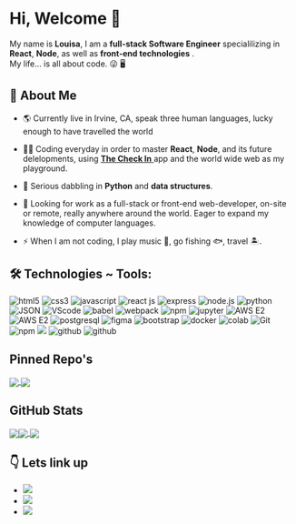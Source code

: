 # Hi, Welcome 👋
 My name is **Louisa**, I am a **full-stack Software Engineer** specialilizing in **React**, **Node**, as well as **front-end technologies** .<br>
 My life... is all about code. :stuck_out_tongue_winking_eye:	:desktop_computer:
## :mag_right: About Me
* :earth_americas: Currently live in Irvine, CA, speak three human languages, lucky enough to have travelled the world	
* :woman_technologist: Coding everyday in order to master **React**, **Node**, and its future delelopments, using [**The Check In** ](https://the-check-in.louisawhitaker.com/) app and the world wide web as my playground. 
* :brain: Serious dabbling in **Python** and **data structures**. 

* :briefcase: Looking for work as a full-stack or front-end web-developer, on-site or remote, really anywhere around the world. Eager to expand my knowledge of computer languages.
* ⚡ When I am not coding, I play music :microphone:, go fishing :fish:, travel :desert_island:.

## 🛠️ Technologies ~ Tools:
<div class="tech" align=left>
  <img src="https://img.shields.io/badge/HTML5-E34F26?style=for-the-badge&logo=html5&logoColor=white" alt="html5"/>
  <img src="https://img.shields.io/badge/CSS3-1572B6?style=for-the-badge&logo=css3&logoColor=white" alt="css3"/>
  <img src="https://img.shields.io/badge/JavaScript-323330?style=for-the-badge&logo=javascript&logoColor=F7DF1E" alt="javascript"/>
  <img src="https://img.shields.io/badge/React-20232A?style=for-the-badge&logo=react&logoColor=61DAFB" alt="react js"/>
  <img src="https://img.shields.io/badge/Express.js-000000?style=for-the-badge&logo=express&logoColor=white" alt="express"/>
  <img src="https://img.shields.io/badge/Node.js-339933?style=for-the-badge&logo=nodedotjs&logoColor=white" alt="node.js"/>
  <img src="https://img.shields.io/badge/Python-FFD43B?style=for-the-badge&logo=python&logoColor=blue" alt="python"/>
  <img src="https://img.shields.io/badge/json-5E5C5C?style=for-the-badge&logo=json&logoColor=white" alt="JSON">
  <img src="https://img.shields.io/badge/VSCode-0078D4?style=for-the-badge&logo=visual%20studio%20code&logoColor=white" alt="VScode"/>
  <img src="https://img.shields.io/badge/Babel-F9DC3E?style=for-the-badge&logo=babel&logoColor=white" alt="babel"/>
  <img src="https://img.shields.io/badge/Webpack-8DD6F9?style=for-the-badge&logo=Webpack&logoColor=white" alt="webpack"/>
  <img src="https://img.shields.io/badge/npm-CB3837?style=for-the-badge&logo=npm&logoColor=white" alt="npm"/>
  <img src="https://img.shields.io/badge/Jupyter-F37626.svg?&style=for-the-badge&logo=Jupyter&logoColor=white" alt="jupyter">
  <img src="https://img.shields.io/badge/Amazon_AWS_E2-FF9900?style=for-the-badge&logo=amazonaws&logoColor=white" alt="AWS E2"/>
 <img src="https://img.shields.io/badge/AWS_Bucket-BC432B?style=for-the-badge&logo=amazonaws&logoColor=white" alt="AWS E2"/>
 <img src="https://img.shields.io/badge/PostgreSQL-316192?style=for-the-badge&logo=postgresql&logoColor=white" alt="postgresql">
 <img src="https://img.shields.io/badge/Figma-F24E1E?style=for-the-badge&logo=figma&logoColor=white" alt="figma">
 <img src="https://img.shields.io/badge/Bootstrap-563D7C?style=for-the-badge&logo=bootstrap&logoColor=white" alt="bootstrap">
 <img src="https://img.shields.io/badge/Docker-2CA5E0?style=for-the-badge&logo=docker&logoColor=white" alt="docker">
 <img src="https://img.shields.io/badge/Colab-F9AB00?style=for-the-badge&logo=googlecolab&color=525252" alt="colab">
 <img src="https://img.shields.io/badge/GIT-E44C30?style=for-the-badge&logo=git&logoColor=white" alt="Git">
  <img src="https://img.shields.io/badge/npm-CB3837?style=for-the-badge&logo=npm&logoColor=white" alt="npm"/>
 	<img src="https://img.shields.io/badge/Heroku-430098?style=for-the-badge&logo=heroku&logoColor=white alt="heroku">
  <img src="https://img.shields.io/badge/GitHub-100000?style=for-the-badge&logo=github&logoColor=white" alt="github"/>
  <img src="https://img.shields.io/badge/Ubuntu-E95420?style=for-the-badge&logo=ubuntu&logoColor=white" alt="github"/>
</div>
                                                                                                                    
                                                                                                                    
## Pinned Repo's

<a href="https://github.com/louiewhitz/the-check-in">
  <img align="center" src="https://github-readme-stats.vercel.app/api/pin/?username=louiewhitz&repo=the-check-in&show_owner=true" />
</a>
<a href="https://github.com/louiewhitz/capture-nasa">
  <img align="center" src="https://github-readme-stats.vercel.app/api/pin/?username=louiewhitz&repo=capture-nasa&show_owner=true" />
</a>                                                                                

## GitHub Stats
                                                                                                                                                                           
<a href="https://github.com/louiewhitz"><img align="center" src="https://github-readme-stats.vercel.app/api?username=louiewhitz&hide=stars&show_icons=true&theme=transparent&include_all_commits=true&count_private=true"></a><a href="https://github.com/louiewhitz"><img align="center" src="https://github-readme-stats.vercel.app/api/top-langs/?username=louiewhitz&layout=compact">
</a>
       <a href="https://github.com/louiewhitz"><img align="center" src="https://github-profile-summary-cards.vercel.app/api/cards/profile-details?username=louiewhitz&theme=vue"></a>                                                                                                                                                                                                                                
                                                                                                                                 

                                                                                                                                 
                                                                                                                                 
## :point_down: Lets link up                                                                                                                               
* <a href="https://www.linkedin.com/in/louisa-whitaker/"><img src="https://img.shields.io/badge/LinkedIn-0077B5?style=for-the-badge&logo=linkedin&logoColor=white"></a>
* <a href="mailto:louisa.whitaker@gmail.com?"><img src="https://img.shields.io/badge/gmail-%23DD0031.svg?&style=for-the-badge&logo=gmail&logoColor=white"/></a>
* <a href="https://flowcv.com/resume/fkodbpiw88"><img src="https://img.shields.io/badge/resume-DD0B78?style=for-the-badge&logo=starship&logoColor=white"></a>

                                                                                                                                 





